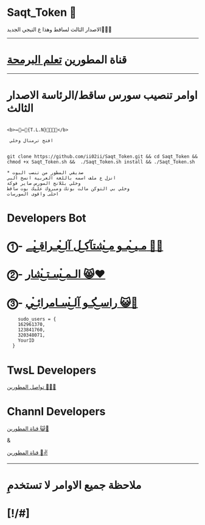 # Saqt_Token 🤖

الاصدار الثالث لساقط وهذا ع التيجي الجديد🤾🏻‍♂️

* * *

# قناة المطورين [تعلم البرمحة](https://telegram.me/Ch_Dev)

* * *

# اوامر تنصيب سورس ساقط/الرئاسة الاصدار الثالث


```

<b>➖🔷➖🔻{T.L.N}🔻➖🔷➖</b>

 افتح ترمنال وخلي 


git clone https://github.com/ii02ii/Saqt_Token.git && cd Saqt_Token && chmod +x Saqt_Token.sh &&  ./Saqt_Token.sh install && ./Saqt_Token.sh
 
* صديقي المطور من تنصب البوت 
انزل ع ملف اسمه باللغة العربية انسخ البي 
وخلي بللانج السورس صاير فوكة 
وخلي بي التوكن مالت بوتك ومبروك عليك بوت ساقط
احلى واقوى السورسات

```

# Developers Bot

# ⓵- [مـيـ๋͜مـو مـ๋͜شتآكـ๋͜ل آلـ๋͜عـراقـ๋͜يے 🌝📍](https://telegram.me/Ii02iI)

# ⓶- [الـمـ๋͜سـتـ๋͜شار 😸❤️](https://telegram.me/Sudo_Sky)

# ⓷- [ راسـ๋͜كـو آلـ๋͜سـامرائـ๋͜ي 😺👏](https://telegram.me/d_Y_b)


```
    sudo_users = {
    162961370,
    123841760,
    320348071,
    YourID
  }
```

# TwsL Developers

[ تواصل المطورين 🌝⛹🏻](https://telegram.me/Ii02iI)

# Channl Developers

[ قناة المطورين 😺🌸](https://telegram.me/Ch_Dev)

&

[ قناة المطورين 🤖✌️](https://telegram.me/Team_Skype)

* * *

# ملاحظة جميع الاوامر لا تستخدمِ 
# [!/#]
